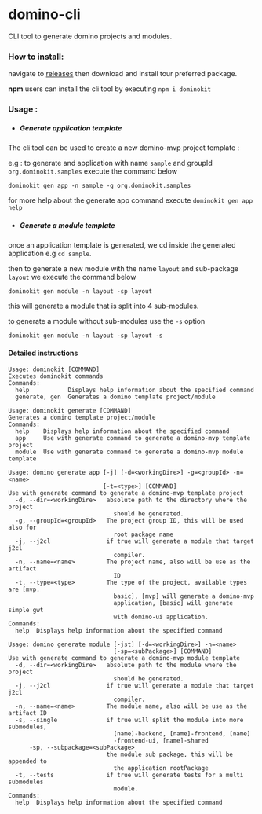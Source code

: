 # domino-cli
CLI tool to generate domino projects and modules.

### How to install:

navigate to [releases](https://github.com/DominoKit/domino-cli/releases) then download and install tour preferred package.

**npm** users can install the cli tool by executing `npm i dominokit`

### Usage :

- ##### Generate application template

The cli tool can be used to create a new domino-mvp project template :

e.g : to generate and application with name `sample` and groupId `org.dominokit.samples` execute the command below

`dominokit gen app -n sample -g org.dominokit.samples` 

for more help about the generate app command execute `dominokit gen app help`


- ##### Generate a module template 

once an application template is generated, we cd inside the generated application e.g `cd sample`.

then to generate a new module with the name `layout` and sub-package `layout` we execute the command below

`dominokit gen module -n layout -sp layout`

this will generate a module that is split into 4 sub-modules.

to generate a module without sub-modules use the `-s` option

`dominokit gen module -n layout -sp layout -s`


#### Detailed instructions 

```
Usage: dominokit [COMMAND]
Executes dominokit commands
Commands:
  help           Displays help information about the specified command
  generate, gen  Generates a domino template project/module
```

```
Usage: dominokit generate [COMMAND]
Generates a domino template project/module
Commands:
  help    Displays help information about the specified command
  app     Use with generate command to generate a domino-mvp template project
  module  Use with generate command to generate a domino-mvp module template
```

```
Usage: domino generate app [-j] [-d=<workingDire>] -g=<groupId> -n=<name>
                           [-t=<type>] [COMMAND]
Use with generate command to generate a domino-mvp template project
  -d, --dir=<workingDire>   absolute path to the directory where the project
                              should be generated.
  -g, --groupId=<groupId>   The project group ID, this will be used also for
                              root package name
  -j, --j2cl                if true will generate a module that target j2cl
                              compiler.
  -n, --name=<name>         The project name, also will be use as the artifact
                              ID
  -t, --type=<type>         The type of the project, available types are [mvp,
                              basic], [mvp] will generate a domino-mvp
                              application, [basic] will generate simple gwt
                              with domino-ui application.
Commands:
  help  Displays help information about the specified command
```

```
Usage: domino generate module [-jst] [-d=<workingDire>] -n=<name>
                              [-sp=<subPackage>] [COMMAND]
Use with generate command to generate a domino-mvp module template
  -d, --dir=<workingDire>   absolute path to the module where the project
                              should be generated.
  -j, --j2cl                if true will generate a module that target j2cl
                              compiler.
  -n, --name=<name>         The module name, also will be use as the artifact ID
  -s, --single              if true will split the module into more submodules,
                              [name]-backend, [name]-frontend, [name]
                              -frontend-ui, [name]-shared
      -sp, --subpackage=<subPackage>
                            the module sub package, this will be appended to
                              the application rootPackage
  -t, --tests               if true will generate tests for a multi submodules
                              module.
Commands:
  help  Displays help information about the specified command
```